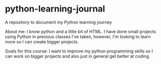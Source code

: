 # python-learning-journal
A repository to document my Python learning journey

About me:
I know python and a little bit of HTML. I have done small projects using Python in previous classes I've taken, however, I'm looking to learn more so I can create bigger projects. 

Goals for this course:
I want to improve my python programming skills so I can work on bigger projects and also just in general get better at coding.
